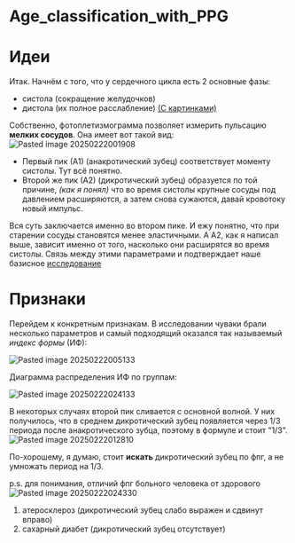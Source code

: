 # Age_classification_with_PPG

# Идеи

Итак. Начнём с того, что у сердечного цикла есть 2 основные фазы:
- систола (сокращение желудочков)
- дистола (их полное расслабление)
[(С картинками)](https://ru.wikipedia.org/wiki/%D0%A1%D0%B5%D1%80%D0%B4%D0%B5%D1%87%D0%BD%D1%8B%D0%B9_%D1%86%D0%B8%D0%BA%D0%BB)

Собственно, фотоплетизмограмма позволяет измерить пульсацию **мелких сосудов**.
Она имеет вот такой вид:
![Pasted image 20250222001908](https://github.com/user-attachments/assets/39b5d195-66aa-43ab-81ef-8c32176600c6)
- Первый пик (А1) (анакротический зубец) соответствует моменту систолы. Тут всё понятно.
- Второй же пик (А2) (дикротический зубец) образуется по той причине, *(как я понял)* что во время систолы крупные сосуды под давлением расширяются, а затем снова сужаются, давай кровотоку новый импульс.

Вся суть заключается именно во втором пике.
И ежу понятно, что при старении сосуды становятся менее эластичными. А А2, как я написал выше, зависит именно от того, насколько они расширятся во время систолы. Связь между этими параметрами и подтверждает наше базисное [исследование](https://www.researchgate.net/publication/345767138_Ocenka_vozrastnyh_izmenenij_elasticnosti_stenok_perifericeskih_sosudov_metodom_fotopletizmografii) 

# Признаки

Перейдем к конкретным признакам.
В исследовании чуваки брали несколько параметров и самый подходящий оказался так называемый *индекс формы* (ИФ):

![Pasted image 20250222005133](https://github.com/user-attachments/assets/8097bdb0-5dd9-44ba-a35e-b6c76c3af431)

Диаграмма распределения ИФ по группам:

![Pasted image 20250222024133](https://github.com/user-attachments/assets/86118521-f533-4508-b90d-7520f26f9437)

В некоторых случаях второй пик сливается с основной волной. У них получилось, что в среднем дикротический зубец появляется через 1/3 периода после анакротического зубца, поэтому в формуле и стоит "1/3".
![Pasted image 20250222012810](https://github.com/user-attachments/assets/9821b5b5-0484-4c6b-bab0-5bfb38d77eef)

По-хорошему, я думаю, стоит **искать** дикротический зубец по фпг, а не умножать период на 1/3. 

p.s. 
для понимания, отличий фпг больного человека от здорового
![Pasted image 20250222024330](https://github.com/user-attachments/assets/2627ad17-23b5-433a-8e22-88cb8e6f79b3)

1) атеросклероз (дикротический зубец слабо выражен и сдвинут вправо)
2) сахарный диабет (дикротический зубец отсутствует)
